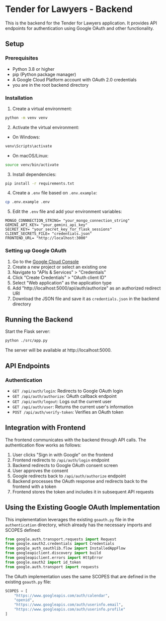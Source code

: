 # Tender for Lawyers - Backend

This is the backend for the Tender for Lawyers application. It provides API endpoints for authentication using Google OAuth and other functionality.

## Setup

### Prerequisites

- Python 3.8 or higher
- pip (Python package manager)
- A Google Cloud Platform account with OAuth 2.0 credentials
- you are in the root backend directory 

### Installation

1. Create a virtual environment:

```bash
python -m venv venv
```

2. Activate the virtual environment:

- On Windows:
```bash
venv\Scripts\activate
```

- On macOS/Linux:
```bash
source venv/bin/activate
```

3. Install dependencies:

```bash
pip install -r requirements.txt
```

4. Create a `.env` file based on `.env.example`:

```bash
cp .env.example .env
```

5. Edit the `.env` file and add your environment variables:

```
MONGO_CONNNECTION_STRING= "your_mongo_connection_string"
GEMINI_API_KEY= "your_gemini_api_key"
SECRET_KEY= "your_secret_key_for_flask_sessions"
CLIENT_SECRETS_FILE= "credentials.json"
FRONTEND_URL= "http://localhost:3000"
```

### Setting up Google OAuth

1. Go to the [Google Cloud Console](https://console.cloud.google.com/)
2. Create a new project or select an existing one
3. Navigate to "APIs & Services" > "Credentials"
4. Click "Create Credentials" > "OAuth client ID"
5. Select "Web application" as the application type
6. Add "http://localhost:5000/api/auth/authorize" as an authorized redirect URI
7. Download the JSON file and save it as `credentials.json` in the backend directory

## Running the Backend

Start the Flask server:

```bash
python ./src/app.py
```

The server will be available at http://localhost:5000.

## API Endpoints

### Authentication

- `GET /api/auth/login`: Redirects to Google OAuth login
- `GET /api/auth/authorize`: OAuth callback endpoint
- `GET /api/auth/logout`: Logs out the current user
- `GET /api/auth/user`: Returns the current user's information
- `POST /api/auth/verify-token`: Verifies an OAuth token

## Integration with Frontend

The frontend communicates with the backend through API calls. The authentication flow works as follows:

1. User clicks "Sign in with Google" on the frontend
2. Frontend redirects to `/api/auth/login` endpoint
3. Backend redirects to Google OAuth consent screen
4. User approves the consent
5. Google redirects back to `/api/auth/authorize` endpoint
6. Backend processes the OAuth response and redirects back to the frontend with a token
7. Frontend stores the token and includes it in subsequent API requests

## Using the Existing Google OAuth Implementation

This implementation leverages the existing `goauth.py` file in the `authentication` directory, which already has the necessary imports and SCOPES defined:

```python
from google.auth.transport.requests import Request
from google.oauth2.credentials import Credentials
from google_auth_oauthlib.flow import InstalledAppFlow
from googleapiclient.discovery import build
from googleapiclient.errors import HttpError
from google.oauth2 import id_token
from google.auth.transport import requests
```

The OAuth implementation uses the same SCOPES that are defined in the existing `goauth.py` file:

```python
SCOPES = [
    "https://www.googleapis.com/auth/calendar",
    "openid",
    "https://www.googleapis.com/auth/userinfo.email",
    "https://www.googleapis.com/auth/userinfo.profile"
]